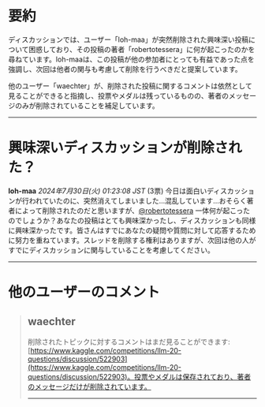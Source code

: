 # 要約 
ディスカッションでは、ユーザー「loh-maa」が突然削除された興味深い投稿について困惑しており、その投稿の著者「robertotessera」に何が起こったのかを尋ねています。loh-maaは、この投稿が他の参加者にとっても有益であった点を強調し、次回は他者の関与も考慮して削除を行うべきだと提案しています。

他のユーザー「waechter」が、削除された投稿に関するコメントは依然として見ることができると指摘し、投票やメダルは残っているものの、著者のメッセージのみが削除されていることを補足しています。

---
# 興味深いディスカッションが削除された？

**loh-maa** *2024年7月30日(火) 01:23:08 JST* (3票)
今日は面白いディスカッションが行われていたのに、突然消えてしまいました…混乱しています…おそらく著者によって削除されたのだと思いますが、[@robertotessera](https://www.kaggle.com/robertotessera) 一体何が起こったのでしょうか？あなたの投稿はとても興味深かったし、ディスカッションも同様に興味深かったです。皆さんはすでにあなたの疑問や質問に対して応答するために努力を重ねています。スレッドを削除する権利はありますが、次回は他の人がすでにディスカッションに関与していることを考慮してください。

---
# 他のユーザーのコメント
> ## waechter
> 
> 削除されたトピックに対するコメントはまだ見ることができます: [https://www.kaggle.com/competitions/llm-20-questions/discussion/522903](https://www.kaggle.com/competitions/llm-20-questions/discussion/522903)。投票やメダルは保存されており、著者のメッセージだけが削除されています。
> 
> ---
